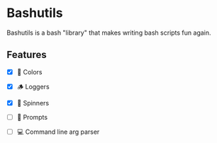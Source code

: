 # Bashutils

Bashutils is a bash "library" that makes writing bash scripts fun again.


## Features
- [x] 🎨 Colors
- [x] 🪵 Loggers
- [x] 🔄 Spinners
- [ ] 🤔 Prompts
- [ ] 💻 Command line arg parser


